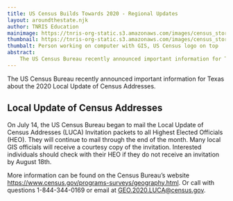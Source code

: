 ```yaml
---
title: US Census Builds Towards 2020 - Regional Updates
layout: aroundthestate.njk
author: TNRIS Education
mainimage: https://tnris-org-static.s3.amazonaws.com/images/census_story.jpg
thumbnail: https://tnris-org-static.s3.amazonaws.com/images/census_story_th.jpg
thumbalt: Person working on computer with GIS, US Census logo on top
abstract:
    The US Census Bureau recently announced important information for Texas about the 2020 Local Update of Census Addresses.
---
```


<p class="lead">The US Census Bureau recently announced important information for Texas about the 2020 Local Update of Census Addresses.</p>

## Local Update of Census Addresses

On July 14, the US Census Bureau began to mail the Local Update of Census Addresses (LUCA) Invitation packets to all Highest Elected Officials (HEO). They will continue to mail through the end of the month. Many local GIS officials will receive a courtesy copy of the invitation. Interested individuals should check with their HEO if they do not receive an invitation by August 18th.

More information can be found on the Census Bureau’s website https://www.census.gov/programs-surveys/geography.html. Or call with questions 1-844-344-0169 or email at GEO.2020.LUCA@census.gov.
